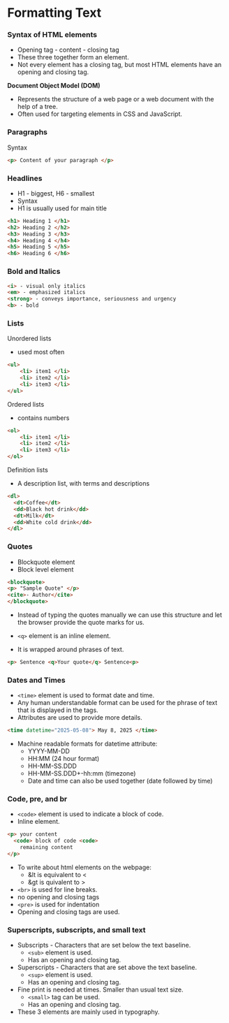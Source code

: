 # Formatting Text

### Syntax of HTML elements

- Opening tag - content - closing tag
- These three together form an element.
- Not every element has a closing tag, but most HTML elements have an opening and closing tag.

**Document Object Model (DOM)**

- Represents the structure of a web page or a web document with the help of a tree.
- Often used for targeting elements in CSS and JavaScript.

### Paragraphs

Syntax
```html
<p> Content of your paragraph </p>
```
### Headlines

- H1 - biggest, H6 - smallest
- Syntax
- H1 is usually used for main title

```html
<h1> Heading 1 </h1>
<h2> Heading 2 </h2>
<h3> Heading 3 </h3>
<h4> Heading 4 </h4>
<h5> Heading 5 </h5>
<h6> Heading 6 </h6>
```

### Bold and Italics

```html
<i> - visual only italics
<em> - emphasized italics
<strong> - conveys importance, seriousness and urgency
<b> - bold
```
### Lists

Unordered lists
- used most often

```html
<ul>
    <li> item1 </li>
    <li> item2 </li>
    <li> item3 </li>
</ul>
```

Ordered lists
- contains numbers

```html
<ol>
    <li> item1 </li>
    <li> item2 </li>
    <li> item3 </li>
</ol>
```

Definition lists
- A description list, with terms and descriptions

```html
<dl>
  <dt>Coffee</dt>
  <dd>Black hot drink</dd>
  <dt>Milk</dt>
  <dd>White cold drink</dd>
</dl>
```
### Quotes

- Blockquote element
- Block level element

```html
<blockquote>
<p> "Sample Quote" </p>
<cite>- Author</cite>
</blockquote>
```

- Instead of typing the quotes manually we can use this structure and let the browser provide the quote marks for us.

- ```<q>``` element is an inline element.

- It is wrapped around phrases of text.

```html
<p> Sentence <q>Your quote</q> Sentence<p>
```
 
### Dates and Times

- ```<time>``` element is used to format date and time.
- Any human understandable format can be used for the phrase of text that is displayed in the tags.
- Attributes are used to provide more details.

```html
<time datetime="2025-05-08"> May 8, 2025 </time>
```

- Machine readable formats for datetime attribute: 
  - YYYY-MM-DD
  - HH:MM (24 hour format)
  - HH-MM-SS.DDD
  - HH-MM-SS.DDD+-hh:mm (timezone)
  - Date and time can also be used together (date followed by time)

### Code, pre, and br

- ```<code>``` element is used to indicate a block of code.
- Inline element.

```html
<p> your content 
  <code> block of code <code> 
    remaining content
</p>
```
- To write about html elements on the webpage:
  - &lt is equivalent to <
  - &gt is quivalent to >
- ```<br>``` is used for line breaks.
- no opening and closing tags
- ```<pre>``` is used for indentation
- Opening and closing tags are used.

### Superscripts, subscripts, and small text

- Subscripts - Characters that are set below the text baseline.
  - ```<sub>``` element is used.
  - Has an opening and closing tag.
- Superscripts - Characters that are set above the text baseline.
  - ```<sup>``` element is used.
  - Has an opening and closing tag.
- Fine print is needed at times. Smaller than usual text size.
  - ```<small>``` tag can be used.
  - Has an opening and closing tag.
- These 3 elements are mainly used in typography.